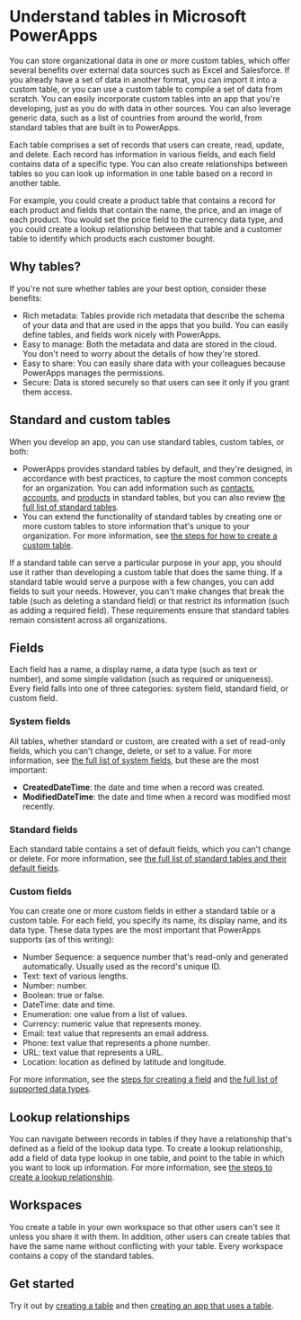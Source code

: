 <properties
	pageTitle="Understand tables | Microsoft PowerApps"
	description="Introduction to tables, fields, relationships, and workspaces."
	services="powerapps"
	documentationCenter="na"
	authors="guangyang"
	manager="erikre"
	editor=""
	tags=""/>

<tags
   ms.service="powerapps"
   ms.devlang="na"
   ms.topic="article"
   ms.tgt_pltfrm="na"
   ms.workload="na"
   ms.date="04/07/2016"
   ms.author="guayan"/>

# Understand tables in Microsoft PowerApps #
You can store organizational data in one or more custom tables, which offer several benefits over external data sources such as Excel and Salesforce. If you already have a set of data in another format, you can import it into a custom table, or you can use a custom table to compile a set of data from scratch. You can easily incorporate custom tables into an app that you're developing, just as you do with data in other sources. You can also leverage generic data, such as a list of countries from around the world, from standard tables that are built in to PowerApps.

Each table comprises a set of records that users can create, read, update, and delete. Each record has information in various fields, and each field contains data of a specific type. You can also create relationships between tables so you can look up information in one table based on a record in another table.

For example, you could create a product table that contains a record for each product and fields that contain the name, the price, and an image of each product. You would set the price field to the currency data type, and you could create a lookup relationship between that table and a customer table to identify which products each customer bought.

## Why tables? ##
If you're not sure whether tables are your best option, consider these benefits:

- Rich metadata: Tables provide rich metadata that describe the schema of your data and that are used in the apps that you build. You can easily define tables, and fields work nicely with PowerApps.
- Easy to manage: Both the metadata and data are stored in the cloud. You don't need to worry about the details of how they're stored.
- Easy to share: You can easily share data with your colleagues because PowerApps manages the permissions.
- Secure: Data is stored securely so that users can see it only if you grant them access.

## Standard and custom tables ##
When you develop an app, you can use standard tables, custom tables, or both:

- PowerApps provides standard tables by default, and they're designed, in accordance with best practices, to capture the most common concepts for an organization. You can add information such as [contacts](), [accounts](), and [products]() in standard tables, but you can also review  [the full list of standard tables]().
- You can extend the functionality of standard tables by creating one or more custom tables to store information that's unique to your organization. For more information, see [the steps for how to create a custom table](data-platform-create-table.md).

If a standard table can serve a particular purpose in your app, you should use it rather than developing a custom table that does the same thing. If a standard table would serve a purpose with a few changes, you can add fields to suit your needs. However, you can't make changes that break the table (such as deleting a standard field) or that restrict its information (such as adding a required field). These requirements ensure that standard tables remain consistent across all organizations.

## Fields ##
Each field has a name, a display name, a data type (such as text or number), and some simple validation (such as required or uniqueness). Every field falls into one of three categories: system field, standard field, or custom field.

### System fields ###
All tables, whether standard or custom, are created with a set of read-only fields, which you can't change, delete, or set to a value. For more information, see [the full list of system fields](), but these are the most important:

- **CreatedDateTime**: the date and time when a record was created.
- **ModifiedDateTime**: the date and time when a record was modified most recently.

### Standard fields ###
Each standard table contains a set of default fields, which you can't change or delete. For more information, see [the full list of standard tables and their default fields]().

### Custom fields ###
You can create one or more custom fields in either a standard table or a custom table. For each field, you specify its name, its display name, and its data type. These data types are the most important that PowerApps supports (as of this writing):

- Number Sequence: a sequence number that's read-only and generated automatically. Usually used as the record's unique ID.
- Text: text of various lengths.
- Number: number.
- Boolean: true or false.
- DateTime: date and time.
- Enumeration: one value from a list of values.
- Currency: numeric value that represents money.
- Email: text value that represents an email address.
- Phone: text value that represents a phone number.
- URL: text value that represents a URL.
- Location: location as defined by latitude and longitude.

For more information, see the [steps for creating a field](filename.md) and [the full list of supported data types](filename.md).

## Lookup relationships ##
You can navigate between records in tables if they have a relationship that's  defined as a field of the lookup data type. To create a lookup relationship, add a field of data type lookup in one table, and point to the table in which you want to look up information. For more information, see [the steps to create a lookup relationship](filename.md).

## Workspaces ##
You create a table in your own workspace so that other users can't see it unless you share it with them. In addition, other users can create tables that have the same name without conflicting with your table. Every workspace contains a copy of the standard tables.

## Get started ##
Try it out by [creating a table](data-platform-create-table.md) and then [creating an app that uses a table](filename.md).
